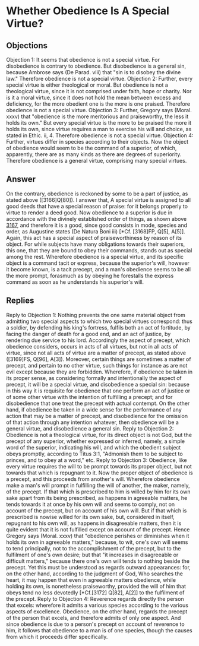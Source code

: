 # Whether Obedience Is A Special Virtue?
## Objections
Objection 1: It seems that obedience is not a special virtue. For disobedience is contrary to obedience. But disobedience is a general sin, because Ambrose says (De Parad. viii) that "sin is to disobey the divine law." Therefore obedience is not a special virtue.
Objection 2: Further, every special virtue is either theological or moral. But obedience is not a theological virtue, since it is not comprised under faith, hope or charity. Nor is it a moral virtue, since it does not hold the mean between excess and deficiency, for the more obedient one is the more is one praised. Therefore obedience is not a special virtue.
Objection 3: Further, Gregory says (Moral. xxxv) that "obedience is the more meritorious and praiseworthy, the less it holds its own." But every special virtue is the more to be praised the more it holds its own, since virtue requires a man to exercise his will and choice, as stated in Ethic. ii, 4. Therefore obedience is not a special virtue.
Objection 4: Further, virtues differ in species according to their objects. Now the object of obedience would seem to be the command of a superior, of which, apparently, there are as many kinds as there are degrees of superiority. Therefore obedience is a general virtue, comprising many special virtues.
## Answer
On the contrary, obedience is reckoned by some to be a part of justice, as stated above ([3166]Q[80]).
I answer that, A special virtue is assigned to all good deeds that have a special reason of praise: for it belongs properly to virtue to render a deed good. Now obedience to a superior is due in accordance with the divinely established order of things, as shown above [3167](A[1]), and therefore it is a good, since good consists in mode, species and order, as Augustine states (De Natura Boni iii) [*Cf. [3168]FP, Q[5], A[5]]. Again, this act has a special aspect of praiseworthiness by reason of its object. For while subjects have many obligations towards their superiors, this one, that they are bound to obey their commands, stands out as special among the rest. Wherefore obedience is a special virtue, and its specific object is a command tacit or express, because the superior's will, however it become known, is a tacit precept, and a man's obedience seems to be all the more prompt, forasmuch as by obeying he forestalls the express command as soon as he understands his superior's will.
## Replies
Reply to Objection 1: Nothing prevents the one same material object from admitting two special aspects to which two special virtues correspond: thus a soldier, by defending his king's fortress, fulfils both an act of fortitude, by facing the danger of death for a good end, and an act of justice, by rendering due service to his lord. Accordingly the aspect of precept, which obedience considers, occurs in acts of all virtues, but not in all acts of virtue, since not all acts of virtue are a matter of precept, as stated above ([3169]FS, Q[96], A[3]). Moreover, certain things are sometimes a matter of precept, and pertain to no other virtue, such things for instance as are not evil except because they are forbidden. Wherefore, if obedience be taken in its proper sense, as considering formally and intentionally the aspect of precept, it will be a special virtue, and disobedience a special sin: because in this way it is requisite for obedience that one perform an act of justice or of some other virtue with the intention of fulfilling a precept; and for disobedience that one treat the precept with actual contempt. On the other hand, if obedience be taken in a wide sense for the performance of any action that may be a matter of precept, and disobedience for the omission of that action through any intention whatever, then obedience will be a general virtue, and disobedience a general sin.
Reply to Objection 2: Obedience is not a theological virtue, for its direct object is not God, but the precept of any superior, whether expressed or inferred, namely, a simple word of the superior, indicating his will, and which the obedient subject obeys promptly, according to Titus 3:1, "Admonish them to be subject to princes, and to obey at a word," etc.
Reply to Objection 3: Obedience, like every virtue requires the will to be prompt towards its proper object, but not towards that which is repugnant to it. Now the proper object of obedience is a precept, and this proceeds from another's will. Wherefore obedience make a man's will prompt in fulfilling the will of another, the maker, namely, of the precept. If that which is prescribed to him is willed by him for its own sake apart from its being prescribed, as happens in agreeable matters, he tends towards it at once by his own will and seems to comply, not on account of the precept, but on account of his own will. But if that which is prescribed is nowise willed for its own sake, but, considered in itself, repugnant to his own will, as happens in disagreeable matters, then it is quite evident that it is not fulfilled except on account of the precept. Hence Gregory says (Moral. xxxv) that "obedience perishes or diminishes when it holds its own in agreeable matters," because, to wit, one's own will seems to tend principally, not to the accomplishment of the precept, but to the fulfilment of one's own desire; but that "it increases in disagreeable or difficult matters," because there one's own will tends to nothing beside the precept. Yet this must be understood as regards outward appearances: for, on the other hand, according to the judgment of God, Who searches the heart, it may happen that even in agreeable matters obedience, while holding its own, is nonetheless praiseworthy, provided the will of him that obeys tend no less devotedly [*Cf.[3172] Q[82], A[2]] to the fulfilment of the precept.
Reply to Objection 4: Reverence regards directly the person that excels: wherefore it admits a various species according to the various aspects of excellence. Obedience, on the other hand, regards the precept of the person that excels, and therefore admits of only one aspect. And since obedience is due to a person's precept on account of reverence to him, it follows that obedience to a man is of one species, though the causes from which it proceeds differ specifically.